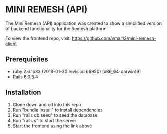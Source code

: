 # MINI REMESH (API)

The Mini Remesh (API) application was created to show a simplified version of backend functionality for the Remesh platform.  

To view the frontend repo, visit: https://github.com/vmar13/mini-remesh-client

## Prerequisites
* ruby 2.6.1p33 (2019-01-30 revision 66950) [x86_64-darwin19]
* Rails 6.0.3.4

## Installation
1. Clone down and cd into this repo
2. Run "bundle install" to install dependencies
3. Run "rails db:seed" to seed the database
4. Run "rails s" to start the server
5. Start the frontend using the link above

